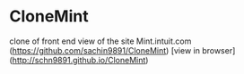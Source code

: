 # CloneMint

clone of front end view of the site Mint.intuit.com
(https://github.com/sachin9891/CloneMint)  [view in browser]  (http://schn9891.github.io/CloneMint)
